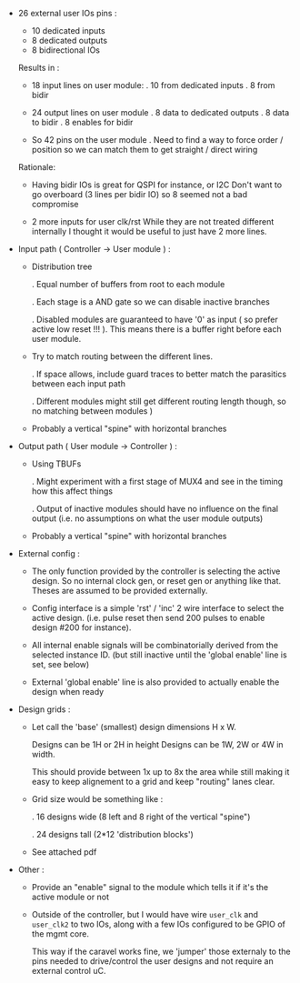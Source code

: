 

 * 26 external user IOs pins :

   - 10 dedicated inputs
   -  8 dedicated outputs
   -  8 bidirectional IOs

   Results in :

   - 18 input  lines on user module:
     . 10 from dedicated inputs
     .  8 from bidir
  
   - 24 output lines on user module
     . 8 data to dedicated outputs
     . 8 data to bidir
     . 8 enables for bidir

   - So 42 pins on the user module
     . Need to find a way to force order / position so we can match
       them to get straight / direct wiring

   Rationale:

   - Having bidir IOs is great for QSPI for instance, or I2C
     Don't want to go overboard (3 lines per bidir IO) so 8
     seemed not a bad compromise

   - 2 more inputs for user clk/rst
     While they are not treated different internally I thought it
     would be useful to just have 2 more lines.


 * Input path ( Controller -> User module ) :

   - Distribution tree

     . Equal number of buffers from root to each module

     . Each stage is a AND gate so we can disable inactive
       branches

     . Disabled modules are guaranteed to have '0' as input
       ( so prefer active low reset !!! ). This means there
       is a buffer right before each user module.

   - Try to match routing between the different lines.

     . If space allows, include guard traces to better match
       the parasitics between each input path

     . Different modules might still get different routing length
       though, so no matching between modules )

   - Probably a vertical "spine" with horizontal branches


 * Output path ( User module -> Controller ) :

   - Using TBUFs

     . Might experiment with a first stage of MUX4 and see in the timing
       how this affect things

     . Output of inactive modules should have no influence on the final
       output (i.e. no assumptions on what the user module outputs)


   - Probably a vertical "spine" with horizontal branches


 * External config :

   - The only function provided by the controller is selecting the active
     design. So no internal clock gen, or reset gen or anything like that.
     Theses are assumed to be provided externally.

   - Config interface is a simple 'rst' / 'inc' 2 wire interface to select the
     active design. (i.e. pulse reset then send 200 pulses to enable design
     #200 for instance).

   - All internal enable signals will be combinatorially derived from the
     selected instance ID. (but still inactive until the 'global enable' line
     is set, see below)

   - External 'global enable' line is also provided to actually enable the
     design when ready


 * Design grids :

    - Let call the 'base' (smallest) design dimensions H x W.
      
      Designs can be 1H or 2H in height
      Designs can be 1W, 2W or 4W in width.

      This should provide between 1x up to 8x the area while still making
      it easy to keep alignement to a grid and keep "routing" lanes clear.

    - Grid size would be something like :

      . 16 designs wide
        (8 left and 8 right of the vertical "spine")

      . 24 designs tall
        (2*12 'distribution blocks')

    - See attached pdf


 * Other :

   - Provide an "enable" signal to the module which tells it if it's the
     active module or not

   - Outside of the controller, but I would have wire `user_clk` and
     `user_clk2` to two IOs, along with a few IOs configured to be GPIO of the
     mgmt core.

     This way if the caravel works fine, we 'jumper' those externaly to the
     pins needed to drive/control the user designs and not require an external
     control uC.
